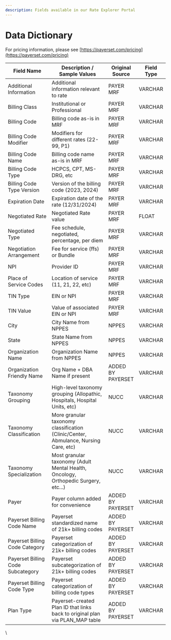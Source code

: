 ```yaml
---
description: Fields available in our Rate Explorer Portal
---
```


# Data Dictionary

For pricing information, please see [https://payerset.com/pricing](https://payerset.com/pricing)

<table data-full-width="false"><thead><tr><th width="239.5">Field Name</th><th width="347">Description / Sample Values</th><th>Original Source</th><th data-hidden>Field Type</th></tr></thead><tbody><tr><td>Additional Information</td><td>Additional information relevant to rate</td><td>PAYER MRF</td><td>VARCHAR</td></tr><tr><td>Billing Class</td><td>Institutional or Professional</td><td>PAYER MRF</td><td>VARCHAR</td></tr><tr><td>Billing Code</td><td>Billing code as-is in MRF</td><td>PAYER MRF</td><td>VARCHAR</td></tr><tr><td>Billing Code Modifier</td><td>Modifiers for different rates (22-99, P1)</td><td>PAYER MRF</td><td>VARCHAR</td></tr><tr><td>Billing Code Name</td><td>Billing code name as-is in MRF</td><td>PAYER MRF</td><td>VARCHAR</td></tr><tr><td>Billing Code Type</td><td>HCPCS, CPT, MS-DRG, etc</td><td>PAYER MRF</td><td>VARCHAR</td></tr><tr><td>Billing Code Type Version</td><td>Version of the billing code (2023, 2024)</td><td>PAYER MRF</td><td>VARCHAR</td></tr><tr><td>Expiration Date</td><td>Expiration date of the rate (12/31/2024)</td><td>PAYER MRF</td><td>VARCHAR</td></tr><tr><td>Negotiated Rate</td><td>Negotiated Rate value</td><td>PAYER MRF</td><td>FLOAT</td></tr><tr><td>Negotiated Type</td><td>Fee schedule, negotiated, percentage, per diem</td><td>PAYER MRF</td><td>VARCHAR</td></tr><tr><td>Negotiation Arrangement</td><td>Fee for service (ffs) or Bundle</td><td>PAYER MRF</td><td>VARCHAR</td></tr><tr><td>NPI</td><td>Provider ID</td><td>PAYER MRF</td><td>VARCHAR</td></tr><tr><td>Place of Service Codes</td><td>Location of service (11, 21, 22, etc)</td><td>PAYER MRF</td><td>VARCHAR</td></tr><tr><td>TIN Type</td><td>EIN or NPI</td><td>PAYER MRF</td><td>VARCHAR</td></tr><tr><td>TIN Value</td><td>Value of associated EIN or NPI</td><td>PAYER MRF</td><td>VARCHAR</td></tr><tr><td>City</td><td>City Name from NPPES</td><td>NPPES</td><td>VARCHAR</td></tr><tr><td>State</td><td>State Name from NPPES</td><td>NPPES</td><td>VARCHAR</td></tr><tr><td>Organization Name</td><td>Organization Name from NPPES</td><td>NPPES</td><td>VARCHAR</td></tr><tr><td>Organization Friendly Name</td><td>Org Name + DBA Name if present</td><td>ADDED BY PAYERSET</td><td>VARCHAR</td></tr><tr><td>Taxonomy Grouping</td><td>High-level taxonomy grouping (Allopathic, Hospitals, Hospital Units, etc)</td><td>NUCC</td><td>VARCHAR</td></tr><tr><td>Taxonomy Classification</td><td>More granular taxonomy classification (Clinic/Center, Abmulance, Nursing Care, etc)</td><td>NUCC</td><td>VARCHAR</td></tr><tr><td>Taxonomy Specialization</td><td>Most granular taxonomy (Adult Mental Health, Oncology, Orthopedic Surgery, etc...)</td><td>NUCC</td><td>VARCHAR</td></tr><tr><td>Payer</td><td>Payer column added for convenience</td><td>ADDED BY PAYERSET</td><td>VARCHAR</td></tr><tr><td>Payerset Billing Code Name</td><td>Payerset standardized name of 21k+ billing codes</td><td>ADDED BY PAYERSET</td><td>VARCHAR</td></tr><tr><td>Payerset Billing Code Category</td><td>Payerset categorization of 21k+ billing codes</td><td>ADDED BY PAYERSET</td><td>VARCHAR</td></tr><tr><td>Payerset Billing Code Subcategory</td><td>Payerset subcategorization of 21k+ billing codes</td><td>ADDED BY PAYERSET</td><td>VARCHAR</td></tr><tr><td>Payerset Billing Code Type</td><td>Payerset categorization of billing code types</td><td>ADDED BY PAYERSET</td><td>VARCHAR</td></tr><tr><td>Plan Type</td><td>Payerset-created Plan ID that links back to original plan via PLAN_MAP table</td><td>ADDED BY PAYERSET</td><td>VARCHAR</td></tr></tbody></table>

\
